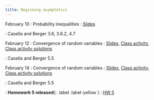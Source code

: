 ```yaml
---
title: Beginning asymptotics
---
```


February 10
: Probability inequalities
  : [Slides](https://sta711-s25.github.io/slides/lecture_10.pdf)
    
: Casella and Berger 3.6, 3.8.2, 4.7
  
February 12
: Convergence of random variables
  : [Slides](https://sta711-s25.github.io/slides/lecture_11.pdf), [Class activity](https://sta711-s25.github.io/class_activities/ca_lecture_11.html), [Class activity solutions](https://sta711-s25.github.io/class_activities/ca_lecture_11_solutions.html)

: Casella and Berger 5.5

February 14
: Convergence of random variables
  : [Slides](https://sta711-s25.github.io/slides/lecture_12.pdf), [Class activity](https://sta711-s25.github.io/class_activities/ca_lecture_12.html), [Class activity solutions](https://sta711-s25.github.io/class_activities/ca_lecture_12_solutions.html)

: Casella and Berger 5.5

: **Homework 5 released**{: .label .label-yellow }
  : [HW 5](https://sta711-s25.github.io/homework/HW5.pdf)